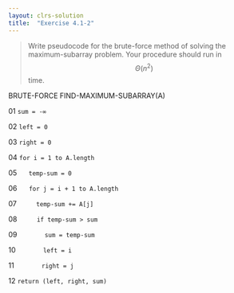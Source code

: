 ```yaml
---
layout: clrs-solution
title:  "Exercise 4.1-2"
---
```

>Write pseudocode for the brute-force method of solving the maximum-subarray problem. Your procedure should run in $$\Theta(n^2)$$ time.

BRUTE-FORCE FIND-MAXIMUM-SUBARRAY(A)

01 `sum = -∞`

02 `left = 0`

03 `right = 0`

04 `for i = 1 to A.length`

05 &nbsp;&nbsp;&nbsp;&nbsp; `temp-sum = 0`

06 &nbsp;&nbsp;&nbsp;&nbsp; `for j = i + 1 to A.length`

07 &nbsp;&nbsp;&nbsp;&nbsp;&nbsp;&nbsp;&nbsp;&nbsp; `temp-sum += A[j]`

08 &nbsp;&nbsp;&nbsp;&nbsp;&nbsp;&nbsp;&nbsp;&nbsp; `if temp-sum > sum`

09 &nbsp;&nbsp;&nbsp;&nbsp;&nbsp;&nbsp;&nbsp;&nbsp;&nbsp;&nbsp;&nbsp;&nbsp; `sum = temp-sum`

10 &nbsp;&nbsp;&nbsp;&nbsp;&nbsp;&nbsp;&nbsp;&nbsp;&nbsp;&nbsp;&nbsp;&nbsp; `left = i`

11 &nbsp;&nbsp;&nbsp;&nbsp;&nbsp;&nbsp;&nbsp;&nbsp;&nbsp;&nbsp;&nbsp;&nbsp; `right = j`

12 `return (left, right, sum)`